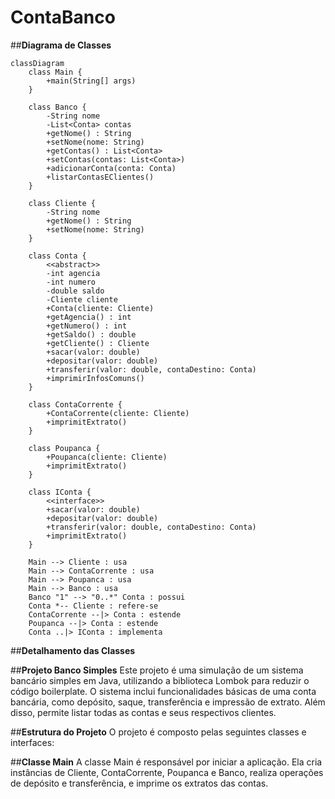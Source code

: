 # ContaBanco

##**Diagrama de Classes**
```mermaid
classDiagram
    class Main {
        +main(String[] args)
    }

    class Banco {
        -String nome
        -List<Conta> contas
        +getNome() : String
        +setNome(nome: String)
        +getContas() : List<Conta>
        +setContas(contas: List<Conta>)
        +adicionarConta(conta: Conta)
        +listarContasEClientes()
    }

    class Cliente {
        -String nome
        +getNome() : String
        +setNome(nome: String)
    }

    class Conta {
        <<abstract>>
        -int agencia
        -int numero
        -double saldo
        -Cliente cliente
        +Conta(cliente: Cliente)
        +getAgencia() : int
        +getNumero() : int
        +getSaldo() : double
        +getCliente() : Cliente
        +sacar(valor: double)
        +depositar(valor: double)
        +transferir(valor: double, contaDestino: Conta)
        +imprimirInfosComuns()
    }

    class ContaCorrente {
        +ContaCorrente(cliente: Cliente)
        +imprimitExtrato()
    }

    class Poupanca {
        +Poupanca(cliente: Cliente)
        +imprimitExtrato()
    }

    class IConta {
        <<interface>>
        +sacar(valor: double)
        +depositar(valor: double)
        +transferir(valor: double, contaDestino: Conta)
        +imprimitExtrato()
    }

    Main --> Cliente : usa
    Main --> ContaCorrente : usa
    Main --> Poupanca : usa
    Main --> Banco : usa
    Banco "1" --> "0..*" Conta : possui
    Conta *-- Cliente : refere-se
    ContaCorrente --|> Conta : estende
    Poupanca --|> Conta : estende
    Conta ..|> IConta : implementa

```

##**Detalhamento das Classes**

##**Projeto Banco Simples**
Este projeto é uma simulação de um sistema bancário simples em Java, utilizando a biblioteca Lombok para reduzir o código boilerplate. O sistema inclui funcionalidades básicas de uma conta bancária, como depósito, saque, transferência e impressão de extrato. Além disso, permite listar todas as contas e seus respectivos clientes.

##**Estrutura do Projeto**
O projeto é composto pelas seguintes classes e interfaces:

##**Classe Main**
A classe Main é responsável por iniciar a aplicação. Ela cria instâncias de Cliente, ContaCorrente, Poupanca e Banco, realiza operações de depósito e transferência, e imprime os extratos das contas.
